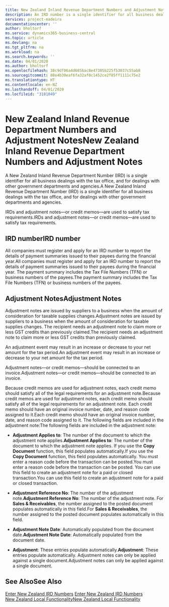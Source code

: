 ```yaml
---
title: New Zealand Inland Revenue Department Numbers and Adjustment Notes
description: An IRD number is a single identifier for all business dealings with the tax office, and for dealings with other government departments and agencies.
services: project-madeira
documentationcenter: ''
author: bholtorf
ms.service: dynamics365-business-central
ms.topic: article
ms.devlang: na
ms.tgt_pltfrm: na
ms.workload: na
ms.search.keywords: ''
ms.date: 04/01/2020
ms.author: bholtorf
ms.openlocfilehash: 38c9df06a4d685bac8e47305b225f53037c55ab8
ms.sourcegitcommit: 88e4b30eaf6fa32af0c1452ce2f85ff1111c75e2
ms.translationtype: HT
ms.contentlocale: en-NZ
ms.lasthandoff: 04/01/2020
ms.locfileid: "3181049"
---
```

# <a name="new-zealand-inland-revenue-department-numbers-and-adjustment-notes"></a><span data-ttu-id="d727a-103">New Zealand Inland Revenue Department Numbers and Adjustment Notes</span><span class="sxs-lookup"><span data-stu-id="d727a-103">New Zealand Inland Revenue Department Numbers and Adjustment Notes</span></span>
<span data-ttu-id="d727a-104">A New Zealand Inland Revenue Department Number (IRD) is a single identifier for all business dealings with the tax office, and for dealings with other government departments and agencies.</span><span class="sxs-lookup"><span data-stu-id="d727a-104">A New Zealand Inland Revenue Department Number (IRD) is a single identifier for all business dealings with the tax office, and for dealings with other government departments and agencies.</span></span>  

<span data-ttu-id="d727a-105">IRDs and adjustment notes—or credit memos—are used to satisfy tax requirements.</span><span class="sxs-lookup"><span data-stu-id="d727a-105">IRDs and adjustment notes—or credit memos—are used to satisfy tax requirements.</span></span>  

## <a name="ird-number"></a><span data-ttu-id="d727a-106">IRD number</span><span class="sxs-lookup"><span data-stu-id="d727a-106">IRD number</span></span>  
<span data-ttu-id="d727a-107">All companies must register and apply for an IRD number to report the details of payment summaries issued to their payees during the financial year.</span><span class="sxs-lookup"><span data-stu-id="d727a-107">All companies must register and apply for an IRD number to report the details of payment summaries issued to their payees during the financial year.</span></span> <span data-ttu-id="d727a-108">The payment summary includes the Tax File Numbers (TFN) or business numbers of the payees.</span><span class="sxs-lookup"><span data-stu-id="d727a-108">The payment summary includes the Tax File Numbers (TFN) or business numbers of the payees.</span></span>  

## <a name="adjustment-notes"></a><span data-ttu-id="d727a-109">Adjustment Notes</span><span class="sxs-lookup"><span data-stu-id="d727a-109">Adjustment Notes</span></span>  
<span data-ttu-id="d727a-110">Adjustment notes are issued by suppliers to a business when the amount of consideration for taxable supplies changes.</span><span class="sxs-lookup"><span data-stu-id="d727a-110">Adjustment notes are issued by suppliers to a business when the amount of consideration for taxable supplies changes.</span></span> <span data-ttu-id="d727a-111">The recipient needs an adjustment note to claim more or less GST credits than previously claimed.</span><span class="sxs-lookup"><span data-stu-id="d727a-111">The recipient needs an adjustment note to claim more or less GST credits than previously claimed.</span></span>  

<span data-ttu-id="d727a-112">An adjustment event may result in an increase or decrease to your net amount for the tax period.</span><span class="sxs-lookup"><span data-stu-id="d727a-112">An adjustment event may result in an increase or decrease to your net amount for the tax period.</span></span>  

<span data-ttu-id="d727a-113">Adjustment notes—or credit memos—should be connected to an invoice.</span><span class="sxs-lookup"><span data-stu-id="d727a-113">Adjustment notes—or credit memos—should be connected to an invoice.</span></span>  

<span data-ttu-id="d727a-114">Because credit memos are used for adjustment notes, each credit memo should satisfy all of the legal requirements for an adjustment note.</span><span class="sxs-lookup"><span data-stu-id="d727a-114">Because credit memos are used for adjustment notes, each credit memo should satisfy all of the legal requirements for an adjustment note.</span></span> <span data-ttu-id="d727a-115">Each credit memo should have an original invoice number, date, and reason code assigned to it.</span><span class="sxs-lookup"><span data-stu-id="d727a-115">Each credit memo should have an original invoice number, date, and reason code assigned to it.</span></span> <span data-ttu-id="d727a-116">The following fields are included in the adjustment note:</span><span class="sxs-lookup"><span data-stu-id="d727a-116">The following fields are included in the adjustment note:</span></span>  

- <span data-ttu-id="d727a-117">**Adjustment Applies to**: The number of the document to which the adjustment note applies.</span><span class="sxs-lookup"><span data-stu-id="d727a-117">**Adjustment Applies to**: The number of the document to which the adjustment note applies.</span></span> <span data-ttu-id="d727a-118">If you use the **Copy Document** function, this field populates automatically.</span><span class="sxs-lookup"><span data-stu-id="d727a-118">If you use the **Copy Document** function, this field populates automatically.</span></span> <span data-ttu-id="d727a-119">You must enter a reason code before the transaction can be posted.</span><span class="sxs-lookup"><span data-stu-id="d727a-119">You must enter a reason code before the transaction can be posted.</span></span> <span data-ttu-id="d727a-120">You can use this field to create an adjustment note for a paid or closed transaction.</span><span class="sxs-lookup"><span data-stu-id="d727a-120">You can use this field to create an adjustment note for a paid or closed transaction.</span></span>  

- <span data-ttu-id="d727a-121">**Adjustment Reference No**: The number of the adjustment note.</span><span class="sxs-lookup"><span data-stu-id="d727a-121">**Adjustment Reference No**: The number of the adjustment note.</span></span> <span data-ttu-id="d727a-122">For **Sales & Receivables**, the number assigned to the posted document populates automatically in this field.</span><span class="sxs-lookup"><span data-stu-id="d727a-122">For **Sales & Receivables**, the number assigned to the posted document populates automatically in this field.</span></span>  

- <span data-ttu-id="d727a-123">**Adjustment Note Date**: Automatically populated from the document date.</span><span class="sxs-lookup"><span data-stu-id="d727a-123">**Adjustment Note Date**: Automatically populated from the document date.</span></span>  
- <span data-ttu-id="d727a-124">**Adjustment**: These entries populate automatically.</span><span class="sxs-lookup"><span data-stu-id="d727a-124">**Adjustment**: These entries populate automatically.</span></span> <span data-ttu-id="d727a-125">Adjustment notes can only be applied against a single document.</span><span class="sxs-lookup"><span data-stu-id="d727a-125">Adjustment notes can only be applied against a single document.</span></span>  

## <a name="see-also"></a><span data-ttu-id="d727a-126">See Also</span><span class="sxs-lookup"><span data-stu-id="d727a-126">See Also</span></span>  
<span data-ttu-id="d727a-127">[Enter New Zealand IRD Numbers](how-to-enter-new-zealand-business-numbers.md) </span><span class="sxs-lookup"><span data-stu-id="d727a-127">[Enter New Zealand IRD Numbers](how-to-enter-new-zealand-business-numbers.md) </span></span>  
[<span data-ttu-id="d727a-128">New Zealand Local Functionality</span><span class="sxs-lookup"><span data-stu-id="d727a-128">New Zealand Local Functionality</span></span>](new-zealand-local-functionality.md)

